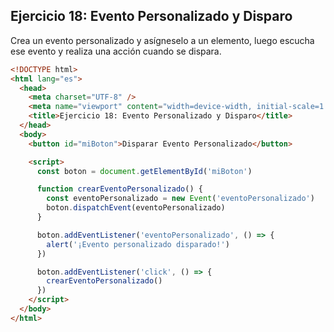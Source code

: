 ## Ejercicio 18: Evento Personalizado y Disparo

Crea un evento personalizado y asígneselo a un elemento, luego escucha ese evento y realiza una acción cuando se dispara.

```html
<!DOCTYPE html>
<html lang="es">
  <head>
    <meta charset="UTF-8" />
    <meta name="viewport" content="width=device-width, initial-scale=1.0" />
    <title>Ejercicio 18: Evento Personalizado y Disparo</title>
  </head>
  <body>
    <button id="miBoton">Disparar Evento Personalizado</button>

    <script>
      const boton = document.getElementById('miBoton')

      function crearEventoPersonalizado() {
        const eventoPersonalizado = new Event('eventoPersonalizado')
        boton.dispatchEvent(eventoPersonalizado)
      }

      boton.addEventListener('eventoPersonalizado', () => {
        alert('¡Evento personalizado disparado!')
      })

      boton.addEventListener('click', () => {
        crearEventoPersonalizado()
      })
    </script>
  </body>
</html>
```